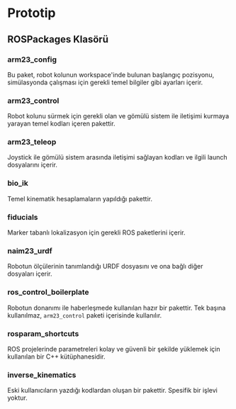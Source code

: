 # Prototip

## ROSPackages Klasörü

### arm23_config
Bu paket, robot kolunun workspace'inde bulunan başlangıç pozisyonu, simülasyonda çalışması için gerekli temel bilgiler gibi ayarları içerir.

### arm23_control
Robot kolunu sürmek için gerekli olan ve gömülü sistem ile iletişimi kurmaya yarayan temel kodları içeren pakettir.

### arm23_teleop
Joystick ile gömülü sistem arasında iletişimi sağlayan kodları ve ilgili launch dosyalarını içerir.

### bio_ik
Temel kinematik hesaplamaların yapıldığı pakettir.

### fiducials
Marker tabanlı lokalizasyon için gerekli ROS paketlerini içerir.

### naim23_urdf
Robotun ölçülerinin tanımlandığı URDF dosyasını ve ona bağlı diğer dosyaları içerir.

### ros_control_boilerplate
Robotun donanımı ile haberleşmede kullanılan hazır bir pakettir. Tek başına kullanılmaz, `arm23_control` paketi içerisinde kullanılır.

### rosparam_shortcuts
ROS projelerinde parametreleri kolay ve güvenli bir şekilde yüklemek için kullanılan bir C++ kütüphanesidir.

### inverse_kinematics
Eski kullanıcıların yazdığı kodlardan oluşan bir pakettir. Spesifik bir işlevi yoktur.
